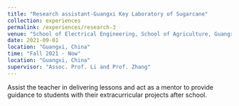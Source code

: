 ```yaml
---
title: "Research assistant-Guangxi Key Laboratory of Sugarcane"
collection: experiences
permalink: /experiences/research-3
venue: "School of Electrical Engineering, School of Agriculture, Guangxi University"
date: 2021-09-01
location: "Guangxi, China"
time: "Fall 2021 - Now"
location: "Guangxi, China"
supervisor: "Assoc. Prof. Li and Prof. Zhang"
---
```

Assist the teacher in delivering lessons and act as a mentor to provide guidance to students with their extracurricular projects after school.